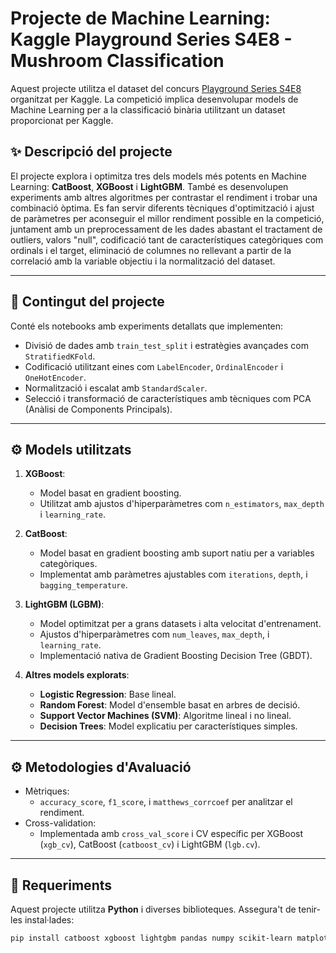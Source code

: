 # Projecte de Machine Learning: Kaggle Playground Series S4E8 - Mushroom Classification

Aquest projecte utilitza el dataset del concurs [Playground Series S4E8](https://www.kaggle.com/competitions/playground-series-s4e8/submissions) organitzat per Kaggle. La competició implica desenvolupar models de Machine Learning per a la classificació binària utilitzant un dataset proporcionat per Kaggle.

## ✨ Descripció del projecte

El projecte explora i optimitza tres dels models més potents en Machine Learning: **CatBoost**, **XGBoost** i **LightGBM**. També es desenvolupen experiments amb altres algoritmes per contrastar el rendiment i trobar una combinació òptima. Es fan servir diferents tècniques d'optimització i ajust de paràmetres per aconseguir el millor rendiment possible en la competició, juntament amb un preprocessament de les dades abastant el tractament de outliers, valors "null", codificació tant de característiques categòriques com ordinals i el target, eliminació de columnes no rellevant a partir de la correlació amb la variable objectiu i la normalització del dataset.

---

## 📝 Contingut del projecte

Conté els notebooks amb experiments detallats que implementen:
- Divisió de dades amb `train_test_split` i estratègies avançades com `StratifiedKFold`.
- Codificació utilitzant eines com `LabelEncoder`, `OrdinalEncoder` i `OneHotEncoder`.
- Normalització i escalat amb `StandardScaler`.
- Selecció i transformació de característiques amb tècniques com PCA (Anàlisi de Components Principals).

---

## ⚙️ Models utilitzats

1. **XGBoost**:
   - Model basat en gradient boosting.
   - Utilitzat amb ajustos d'hiperparàmetres com `n_estimators`, `max_depth` i `learning_rate`.

2. **CatBoost**:
   - Model basat en gradient boosting amb suport natiu per a variables categòriques.
   - Implementat amb paràmetres ajustables com `iterations`, `depth`, i `bagging_temperature`.

3. **LightGBM (LGBM)**:
   - Model optimitzat per a grans datasets i alta velocitat d'entrenament.
   - Ajustos d'hiperparàmetres com `num_leaves`, `max_depth`, i `learning_rate`.
   - Implementació nativa de Gradient Boosting Decision Tree (GBDT).

4. **Altres models explorats**:
   - **Logistic Regression**: Base lineal.
   - **Random Forest**: Model d'ensemble basat en arbres de decisió.
   - **Support Vector Machines (SVM)**: Algoritme lineal i no lineal.
   - **Decision Trees**: Model explicatiu per característiques simples.

---

## ⚙️ Metodologies d'Avaluació

- Mètriques:
  - `accuracy_score`, `f1_score`, i `matthews_corrcoef` per analitzar el rendiment.
- Cross-validation:
  - Implementada amb `cross_val_score` i CV específic per XGBoost (`xgb_cv`), CatBoost (`catboost_cv`) i LightGBM (`lgb.cv`).

---

## 📂 Requeriments

Aquest projecte utilitza **Python** i diverses biblioteques. Assegura't de tenir-les instal·lades:

```bash
pip install catboost xgboost lightgbm pandas numpy scikit-learn matplotlib
